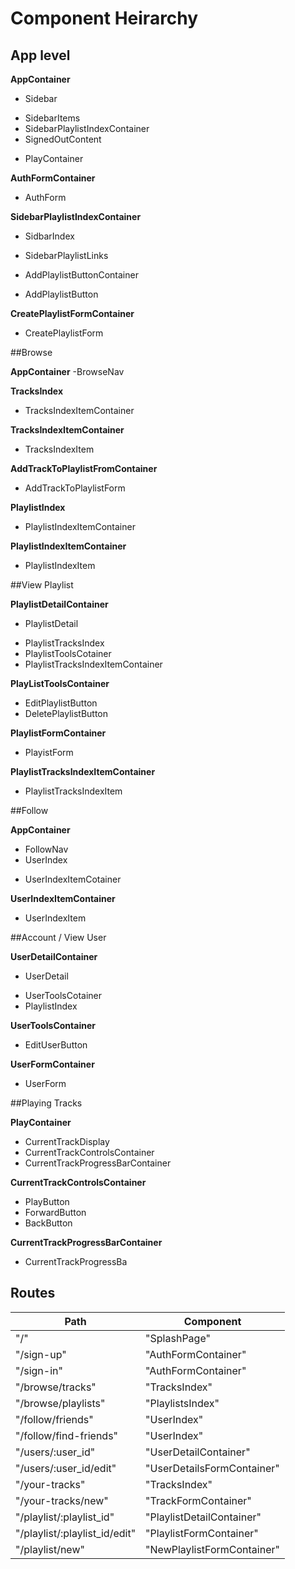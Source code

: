 # Component Heirarchy

## App level

**AppContainer**
 - Sidebar
  + SidebarItems
  + SidebarPlaylistIndexContainer
  + SignedOutContent
 - PlayContainer
 
**AuthFormContainer**
 - AuthForm
 
**SidebarPlaylistIndexContainer**
 - SidbarIndex
  + SidebarPlaylistLinks
 - AddPlaylistButtonContainer
  + AddPlaylistButton

**CreatePlaylistFormContainer**
 - CreatePlaylistForm

##Browse

**AppContainer**
 -BrowseNav

**TracksIndex**
 - TracksIndexItemContainer

**TracksIndexItemContainer**
 - TracksIndexItem

**AddTrackToPlaylistFromContainer**
 - AddTrackToPlaylistForm

**PlaylistIndex**
 - PlaylistIndexItemContainer

**PlaylistIndexItemContainer**
 - PlaylistIndexItem

##View Playlist

**PlaylistDetailContainer**
 - PlaylistDetail
  + PlaylistTracksIndex
  + PlaylistToolsCotainer
  + PlaylistTracksIndexItemContainer

**PlayListToolsContainer**
 - EditPlaylistButton
 - DeletePlaylistButton
 
**PlaylistFormContainer**
 - PlayistForm
 
**PlaylistTracksIndexItemContainer**
 - PlaylistTracksIndexItem
 
##Follow

**AppContainer**
- FollowNav
- UserIndex
 + UserIndexItemCotainer

**UserIndexItemContainer**
 - UserIndexItem

##Account / View User
 
**UserDetailContainer**
 - UserDetail
  + UserToolsCotainer
  + PlaylistIndex

**UserToolsContainer**
 - EditUserButton
 
**UserFormContainer**
 - UserForm

##Playing Tracks

**PlayContainer**
 - CurrentTrackDisplay
 - CurrentTrackControlsContainer
 - CurrentTrackProgressBarContainer
 
**CurrentTrackControlsContainer**
 - PlayButton
 - ForwardButton
 - BackButton

**CurrentTrackProgressBarContainer**
  - CurrentTrackProgressBa


## Routes

|Path   | Component   | 
|-------|-------------|
| "/" | "SplashPage" |
| "/sign-up" | "AuthFormContainer" |
| "/sign-in" | "AuthFormContainer" |
| "/browse/tracks" | "TracksIndex" |
| "/browse/playlists" | "PlaylistsIndex" |
| "/follow/friends" | "UserIndex" |
| "/follow/find-friends" | "UserIndex" |
| "/users/:user_id" | "UserDetailContainer" |
| "/users/:user_id/edit" | "UserDetailsFormContainer" |
| "/your-tracks" | "TracksIndex" |
| "/your-tracks/new" | "TrackFormContainer" |
| "/playlist/:playlist_id" | "PlaylistDetailContainer" |
| "/playlist/:playlist_id/edit" | "PlaylistFormContainer" |
| "/playlist/new" | "NewPlaylistFormContainer" |


